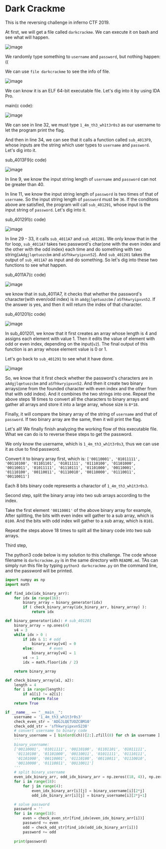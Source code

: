 # Dark Crackme

This is the reversing challenge in inferno CTF 2019.

At first, we will get a file called ```darkcrackme```. We can execute it on bash and see what will happen.

![image](https://github.com/tomchean/ctf_writeup/blob/master/Final_Demo/DarkCrackme/execute.png)

We randomly type something to ```username``` and ```password```, but nothing happen:(( 

We can use ```file darkcrackme``` to see the info of file.

![image](https://github.com/tomchean/ctf_writeup/blob/master/Final_Demo/DarkCrackme/file_darkcrackme.png)

We can know it is an ELF 64-bit executable file. Let's dig into it by using IDA Pro.

main(c code):

![image](https://github.com/tomchean/ctf_writeup/blob/master/Final_Demo/DarkCrackme/main.png)

We can see in line 32, we must type ```1_4m_th3_wh1t3r0s3``` as our username to let the program print the flag.

And then in line 34, we can see that it calls a function called ```sub_4013F9```, whose inputs are the string which user types to ```username``` and ```password```. Let's dig into it.

sub_4013F9(c code)

![image](https://github.com/tomchean/ctf_writeup/blob/master/Final_Demo/DarkCrackme/sub_4013F9.png)

In line 9, we know the input string length of ```username``` and ```password``` can not be greater than 40.

In line 11, we know the input string length of ```password``` is two times of that of ```username```. So the input string length of ```password``` must be ```36```. If the conditons above are satisfied, the program will call ```sub_401291```, whose input is the input string of ```password```. Let's dig into it.

sub_401291(c code)

![image](https://github.com/tomchean/ctf_writeup/blob/master/Final_Demo/DarkCrackme/sub_401291.png)

In line 29 - 33, it calls ```sub_4011A7``` and ```sub_401201```. We only know that in the for loop, ```sub_4011A7``` takes two password's char(one with the even index and the other with the odd index) each time and do something with two string(```aAdgjlqetuozcbm``` and ```aSfhkwryipxvn52```). And ```sub_401201``` takes the output of ```sub_4011A7``` as input and do something. So let's dig into these two functions to see what happen.

sub_4011A7(c code)

![image](https://github.com/tomchean/ctf_writeup/blob/master/Final_Demo/DarkCrackme/sub_4011A7.png)

we know that in sub_4011A7, it checks that whether the password's character(with even/odd index) is in  ```aAdgjlqetuozcbm``` / ```aSfhkwryipxvn52```. If the answer is yes, and then it will return the index of that character.

sub_401201(c code)

![image](https://github.com/tomchean/ctf_writeup/blob/master/Final_Demo/DarkCrackme/sub_401201.png)

In sub_401201, we know that it first creates an array whose length is 4 and assigns each element with value 1. Then it edits the value of element with odd or even index, depending on the input(```v2```). The final output of this function is an array whose element value is 0 or 1.

Let's go back to ```sub_401291``` to see what it have done.

![image](https://github.com/tomchean/ctf_writeup/blob/master/Final_Demo/DarkCrackme/sub_401291.png)

So, we know that it first check whether the password's characters are in ```aAdgjlqetuozcbm``` and ```aSfhkwryipxvn52```. And then it create two binary arrays(one from the founded character with even index and the other from that with odd index). And it combines the two strings into one. Repeat the above steps 18 times to convert all the characters to binary arrays and gather all arrays and store it into a large array, whose size is ```8*18```.

Finally, it will compare the binary array of the string of ```username``` and that of ```password```. If two binary array are the same, then it will print the flag.

Let's all! We finally finish analyzing the working flow of this executable file. What we can do is to reverse these steps to get the password.

We only know the username, which is ```1_4m_th3_wh1t3r0s3```, thus we can use it as clue to find password.

Convert it to binary array first, which is:
```['00110001', '01011111', '00110100', '01101101', '01011111', '01110100', '01101000', '00110011', '01011111', '01110111', '01101000', '00110001', '01110100', '00110011', '01110010', '00110000', '01110011', '00110011']```

Each 8 bits binary code represents a charactor of ```1_4m_th3_wh1t3r0s3```.

Second step, split the binary array into two sub arrays according to the index. 

Take the first element ```'00110001'``` of the above binary array for example, After splitting, the bits with even index will gather to a sub array, which is ```0100```. And the bits with odd index will gather to a sub array, which is ```0101```.

Repeat the steps above 18 times to split all the binary code into two sub arrays.

Third step, 

The python3 code below is my solution to this challenge. The code whose filename is ```darkcrackme.py``` is in the same directory with ```README.md```. TAs can simply run this file by typing ```python3 darkcrackme.py``` on the command line, and the password will be printed.

```python
import numpy as np
import math

def find_idx(idx_binary_arr):
    for idx in range(16):
        binary_array = binary_generator(idx)
        if ( check_binary_array(idx_binary_arr, binary_array) ):
            return idx

def binary_generator(idx): # sub_401201
    binary_array = np.ones(4)
    v4 = 3
    while idx > 0 :
        if idx & 1: # odd
            binary_array[v4] = 0
        else:       # even
            binary_array[v4] = 1
        v4 -= 1
        idx = math.floor(idx / 2)

    return binary_array

def check_binary_array(a1, a2):
    length = 4
    for i in range(length):
        if a1[i] != a2[i]:
            return False
    return True

if __name__ == "__main__":
    username = '1_4m_th3_wh1t3r0s3'
    check_even_str = 'ADGJLQETUOZCBM10'
    check_odd_str = 'sfhkwryipxvn5238'
    # convert username to binary code
    binary_username = [ bin(ord(ch))[2:].zfill(8) for ch in username ]
    '''
    binary_username:
    ['00110001', '01011111', '00110100', '01101101', '01011111', 
     '01110100', '01101000', '00110011', '01011111', '01110111', 
     '01101000', '00110001', '01110100', '00110011', '01110010', 
     '00110000', '01110011', '00110011']
    '''
    # split binary_username
    even_idx_binary_arr, odd_idx_binary_arr = np.zeros((18, 4)), np.zeros((18, 4))
    for i in range(18):
        for j in range(4):
            even_idx_binary_arr[i][j] = binary_username[i][2*j]
            odd_idx_binary_arr[i][j] = binary_username[i][2*j+1]

    # solve password
    password = ''
    for i in range(18):
        even = check_even_str[find_idx(even_idx_binary_arr[i])]
        password += even
        odd = check_odd_str[find_idx(odd_idx_binary_arr[i])]
        password += odd
    
    print(password)
```
    





